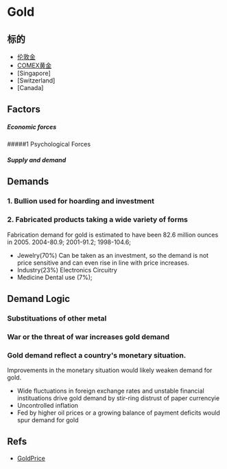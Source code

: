 # Gold
## 标的
- [伦敦金](https://finance.sina.com.cn/futures/quotes/XAU.shtml)
- [COMEX黄金](https://quote.eastmoney.com/globalfuture/GC00Y.html)
- [Singapore]
- [Switzerland]
- [Canada]
## Factors
##### Economic forces
#####1 Psychological Forces
##### Supply and demand
## Demands
### 1. Bullion used for hoarding and investment
### 2. Fabricated products taking a wide variety of forms
Fabrication demand for gold is estimated to have been 82.6 million ounces in 2005.
2004-80.9;
2001-91.2;
1998-104.6;
- Jewelry(70%)
Can be taken as an investment, so the demand is not price sensitive and can even rise in line with price increases.
- Industry(23%)
Electronics
 Circuitry
- Medicine
Dental use (7%);
## Demand Logic
### Substituations of other metal
### War or the threat of war increases gold demand
### Gold demand reflect a country's monetary situation.
Improvements in the monetary situation would likely weaken demand for gold.

- Wide fluctuations in foreign exchange rates and unstable financial instituations drive gold demand by stir-ring distrust of paper currencyie
- Uncontrolled inflation
- Fed by higher oil prices or a growing balance of payment deficits would spur demand for gold

## Refs
- [GoldPrice](https://goldprice.org/)
